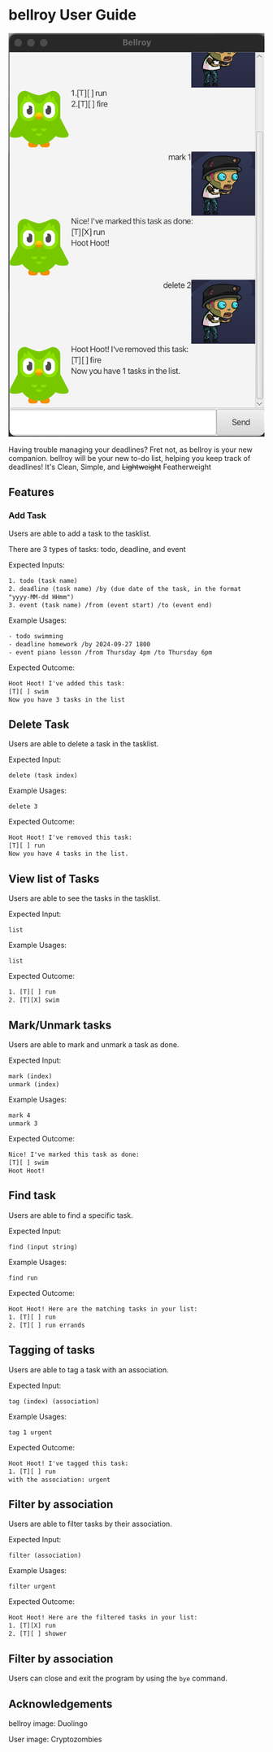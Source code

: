 # bellroy User Guide

![Example of bellroy in use](Ui.png)

Having trouble managing your deadlines? Fret not, as bellroy is your new companion.
bellroy will be your new to-do list, helping you keep track of deadlines!
It's Clean, Simple, and ~~Lightweight~~ Featherweight

## Features

### Add Task

Users are able to add a task to the tasklist. 

There are 3 types of tasks: todo, deadline, and event

Expected Inputs: 
```
1. todo (task name)
2. deadline (task name) /by (due date of the task, in the format "yyyy-MM-dd HHmm")
3. event (task name) /from (event start) /to (event end)
```

Example Usages:
```
- todo swimming
- deadline homework /by 2024-09-27 1800
- event piano lesson /from Thursday 4pm /to Thursday 6pm
```

Expected Outcome:

```
Hoot Hoot! I've added this task:
[T][ ] swim
Now you have 3 tasks in the list
```

## Delete Task

Users are able to delete a task in the tasklist.

Expected Input:
```
delete (task index)
```

Example Usages:

```
delete 3
```
Expected Outcome:

```
Hoot Hoot! I've removed this task:
[T][ ] run
Now you have 4 tasks in the list.
```


## View list of Tasks

Users are able to see the tasks in the tasklist.

Expected Input:
```
list
```

Example Usages:

```
list
```
Expected Outcome:

```
1. [T][ ] run
2. [T][X] swim
```

## Mark/Unmark tasks

Users are able to mark and unmark a task as done.

Expected Input:
```
mark (index)
unmark (index)
```

Example Usages:

```
mark 4
unmark 3
```
Expected Outcome:

```
Nice! I've marked this task as done:
[T][ ] swim
Hoot Hoot!
```

## Find task

Users are able to find a specific task.

Expected Input:
```
find (input string)
```

Example Usages:

```
find run
```
Expected Outcome:

```
Hoot Hoot! Here are the matching tasks in your list:
1. [T][ ] run
2. [T][ ] run errands
```

## Tagging of tasks

Users are able to tag a task with an association.

Expected Input:
```
tag (index) (association)
```

Example Usages:

```
tag 1 urgent
```
Expected Outcome:

```
Hoot Hoot! I've tagged this task:
1. [T][ ] run
with the association: urgent
```

## Filter by association

Users are able to filter tasks by their association.

Expected Input:
```
filter (association)
```

Example Usages:

```
filter urgent
```
Expected Outcome:

```
Hoot Hoot! Here are the filtered tasks in your list:
1. [T][X] run
2. [T][ ] shower
```

## Filter by association
Users can close and exit the program by using the `bye` command.

## Acknowledgements
bellroy image: Duolingo

User image: Cryptozombies
